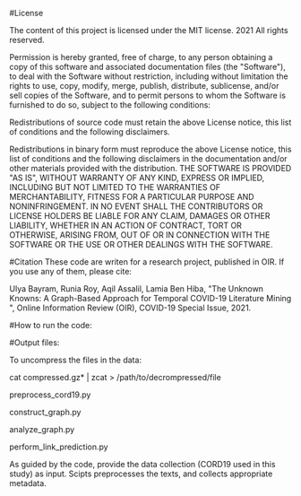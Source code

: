 #License

The content of this project is licensed under the MIT license. 2021 All rights reserved.


Permission is hereby granted, free of charge, to any person obtaining a copy of this software and associated documentation files (the "Software"), to deal with the Software without restriction, including without limitation the rights to use, copy, modify, merge, publish, distribute, sublicense, and/or sell copies of the Software, and to permit persons to whom the Software is furnished to do so, subject to the following conditions:

Redistributions of source code must retain the above License notice, this list of conditions and the following disclaimers.

Redistributions in binary form must reproduce the above License notice, this list of conditions and the following disclaimers in the documentation and/or other materials provided with the distribution. THE SOFTWARE IS PROVIDED "AS IS", WITHOUT WARRANTY OF ANY KIND, EXPRESS OR IMPLIED, INCLUDING BUT NOT LIMITED TO THE WARRANTIES OF MERCHANTABILITY, FITNESS FOR A PARTICULAR PURPOSE AND NONINFRINGEMENT. IN NO EVENT SHALL THE CONTRIBUTORS OR LICENSE HOLDERS BE LIABLE FOR ANY CLAIM, DAMAGES OR OTHER LIABILITY, WHETHER IN AN ACTION OF CONTRACT, TORT OR OTHERWISE, ARISING FROM, OUT OF OR IN CONNECTION WITH THE SOFTWARE OR THE USE OR OTHER DEALINGS WITH THE SOFTWARE.

#Citation
These code are writen for a research project, published in OIR. If you use any of them, please cite:

Ulya Bayram, Runia Roy, Aqil Assalil, Lamia Ben Hiba, "The Unknown Knowns: A Graph-Based Approach for Temporal COVID-19 Literature Mining ", Online Information Review (OIR), COVID-19 Special Issue, 2021.

#How to run the code:


#Output files:

To uncompress the files in the data:

cat compressed.gz* | zcat > /path/to/decrompressed/file

preprocess_cord19.py

construct_graph.py

analyze_graph.py

perform_link_prediction.py

As guided by the code, provide the data collection (CORD19 used in this study) as input. Scipts preprocesses the texts, and collects appropriate metadata.
